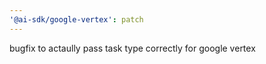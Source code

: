 ```yaml
---
'@ai-sdk/google-vertex': patch
---
```


bugfix to actaully pass task type correctly for google vertex
